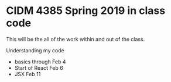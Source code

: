 # CIDM 4385 Spring 2019 in class code

This will be the all of the work within and out of the class.

Understanding my code 
* basics through Feb 4
* Start of React Feb 6
* JSX Feb 11